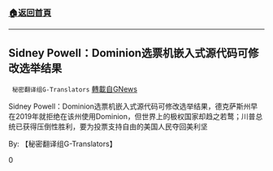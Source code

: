 ###  [:house:返回首頁](https://github.com/ourhimalayas/txt)
---

## Sidney Powell：Dominion选票机嵌入式源代码可修改选举结果
` 秘密翻译组G-Translators` [轉載自GNews](https://gnews.org/zh-hans/577078/)

Sidney Powell：Dominion选票机嵌入式源代码可修改选举结果，德克萨斯州早在2019年就拒绝在该州使用Dominion，但世界上的极权国家却趋之若鹜；川普总统已获得压倒性胜利，要为投票支持自由的美国人民夺回美利坚



By: 【秘密翻译组G-Translators】

0
